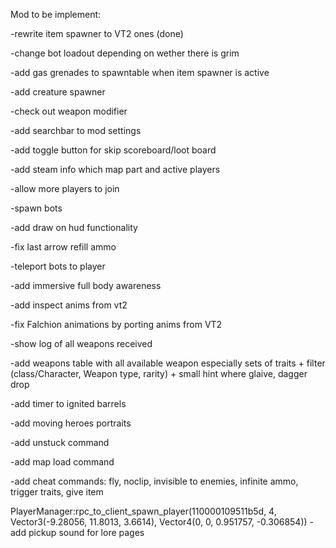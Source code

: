 Mod to be implement:

-rewrite item spawner to VT2 ones (done)

-change bot loadout depending on wether there is grim

-add gas grenades to spawntable when item spawner is active

-add creature spawner

-check out weapon modifier

-add searchbar to mod settings

-add toggle button for skip scoreboard/loot board

-add steam info which map part and active players

-allow more players to join

-spawn bots

-add draw on hud functionality

-fix last arrow refill ammo

-teleport bots to player

-add immersive full body awareness

-add inspect anims from vt2

-fix Falchion animations by porting anims from VT2

-show log of all weapons received

-add weapons table with all available weapon especially sets of traits + filter (class/Character, Weapon type, rarity) + small hint where glaive, dagger drop

-add timer to ignited barrels

-add moving heroes portraits

-add unstuck command

-add map load command

-add cheat commands: fly, noclip, invisible to enemies, infinite ammo, trigger traits, give item

PlayerManager:rpc_to_client_spawn_player(110000109511b5d, 4, Vector3(-9.28056, 11.8013, 3.6614), Vector4(0, 0, 0.951757, -0.306854))
-add pickup sound for lore pages




